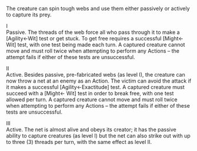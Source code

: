 The creature can spin tough webs and use them either passively or actively to capture its prey.

I<br>Passive. The threads of the web force all who pass through it to make a \[Agility←Wit\] test or get stuck. To get free requires a successful \[Might← Wit\] test, with one test being made each turn. A captured creature cannot move and must roll twice when attempting to perform any Actions – the attempt fails if either of these tests are unsuccessful.

II<br>Active. Besides passive, pre-fabricated webs (as level I), the creature can now throw a net at an enemy as an Action. The victim can avoid the attack if it makes a successful \[Agility←Exactitude\] test. A captured creature must succeed with a \[Might← Wit\] test in order to break free, with one test allowed per turn. A captured creature cannot move and must roll twice when attempting to perform any Actions – the attempt fails if either of these tests are unsuccessful.

III<br>Active. The net is almost alive and obeys its creator; it has the passive ability to capture creatures (as level I) but the net can also strike out with up to three (3) threads per turn, with the same effect as level II.